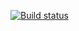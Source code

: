 [![Build status](https://ci.appveyor.com/api/projects/status/3fir9ducyau6yqdm?svg=true)](https://ci.appveyor.com/project/Timofeeva166/testmode)
